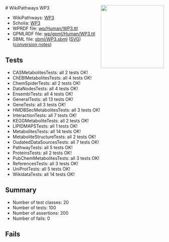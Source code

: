 <img style="float: right; width: 200px" src="../logo.png" />
# WikiPathways WP3

* WikiPathways: [WP3](https://identifiers.org/wikipathways:WP3)
* Scholia: [WP3](https://scholia.toolforge.org/wikipathways/WP3)
* WPRDF file: [wp/Human/WP3.ttl](../wp/Human/WP3.ttl)
* GPMLRDF file: [wp/gpml/Human/WP3.ttl](../wp/gpml/Human/WP3.ttl)
* SBML file: [sbml/WP3.sbml](../sbml/WP3.sbml) ([SVG](../sbml/WP3.svg)) ([conversion notes](../sbml/WP3.txt))

## Tests
* CASMetabolitesTests: all 2 tests OK!
* ChEBIMetabolitesTests: all 4 tests OK!
* ChemSpiderTests: all 2 tests OK!
* DataNodesTests: all 4 tests OK!
* EnsemblTests: all 4 tests OK!
* GeneralTests: all 13 tests OK!
* GeneTests: all 3 tests OK!
* HMDBSecMetabolitesTests: all 3 tests OK!
* InteractionTests: all 7 tests OK!
* KEGGMetaboliteTests: all 2 tests OK!
* LIPIDMAPSTests: all 1 tests OK!
* MetabolitesTests: all 14 tests OK!
* MetaboliteStructureTests: all 2 tests OK!
* OudatedDataSourcesTests: all 7 tests OK!
* PathwayTests: all 5 tests OK!
* ProteinsTests: all 2 tests OK!
* PubChemMetabolitesTests: all 3 tests OK!
* ReferencesTests: all 3 tests OK!
* UniProtTests: all 5 tests OK!
* WikidataTests: all 14 tests OK!


## Summary

* Number of test classes: 20
* Number of tests: 100
* Number of assertions: 200
* Number of fails: 0

## Fails

